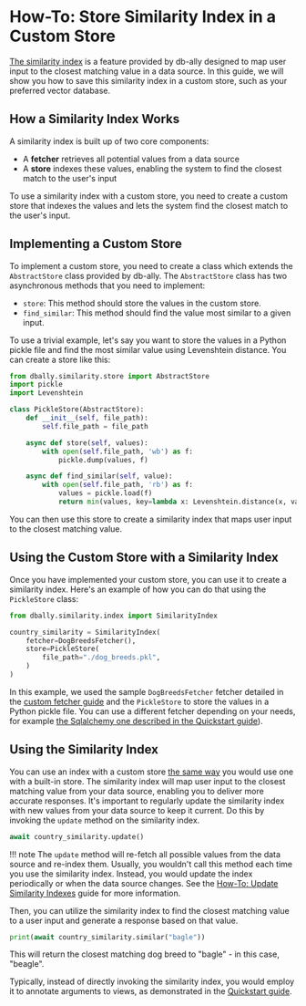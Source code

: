 # How-To: Store Similarity Index in a Custom Store

[The similarity index](../concepts/similarity_indexes.md) is a feature provided by db-ally designed to map user input to the closest matching value in a data source. In this guide, we will show you how to save this similarity index in a custom store, such as your preferred vector database.

## How a Similarity Index Works

A similarity index is built up of two core components:

* A **fetcher** retrieves all potential values from a data source
* A **store** indexes these values, enabling the system to find the closest match to the user's input

To use a similarity index with a custom store, you need to create a custom store that indexes the values and lets the system find the closest match to the user's input.

## Implementing a Custom Store

To implement a custom store, you need to create a class which extends the `AbstractStore` class provided by db-ally. The `AbstractStore` class has two asynchronous methods that you need to implement:

* `store`: This method should store the values in the custom store.
* `find_similar`: This method should find the value most similar to a given input.

To use a trivial example, let's say you want to store the values in a Python pickle file and find the most similar value using Levenshtein distance. You can create a store like this:

```python
from dbally.similarity.store import AbstractStore
import pickle
import Levenshtein

class PickleStore(AbstractStore):
    def __init__(self, file_path):
        self.file_path = file_path

    async def store(self, values):
        with open(self.file_path, 'wb') as f:
            pickle.dump(values, f)

    async def find_similar(self, value):
        with open(self.file_path, 'rb') as f:
            values = pickle.load(f)
            return min(values, key=lambda x: Levenshtein.distance(x, value))
```

You can then use this store to create a similarity index that maps user input to the closest matching value.

## Using the Custom Store with a Similarity Index

Once you have implemented your custom store, you can use it to create a similarity index. Here's an example of how you can do that using the `PickleStore` class:

```python
from dbally.similarity.index import SimilarityIndex

country_similarity = SimilarityIndex(
    fetcher=DogBreedsFetcher(),
    store=PickleStore(
        file_path="./dog_breeds.pkl",
    )
)
```

In this example, we used the sample `DogBreedsFetcher` fetcher detailed in the [custom fetcher guide](./use_custom_similarity_fetcher.md) and the `PickleStore` to store the values in a Python pickle file. You can use a different fetcher depending on your needs, for example [the Sqlalchemy one described in the Quickstart guide](../quickstart/quickstart2.md)).

## Using the Similarity Index

You can use an index with a custom store [the same way](../quickstart/quickstart2.md) you would use one with a built-in store. The similarity index will map user input to the closest matching value from your data source, enabling you to deliver more accurate responses. It's important to regularly update the similarity index with new values from your data source to keep it current. Do this by invoking the `update` method on the similarity index.

```python
await country_similarity.update()
```

!!! note
    The `update` method will re-fetch all possible values from the data source and re-index them. Usually, you wouldn't call this method each time you use the similarity index. Instead, you would update the index periodically or when the data source changes. See the [How-To: Update Similarity Indexes](../how-to/update_similarity_indexes.md) guide for more information.

Then, you can utilize the similarity index to find the closest matching value to a user input and generate a response based on that value.

```python
print(await country_similarity.similar("bagle"))
```

This will return the closest matching dog breed to "bagle" - in this case, "beagle".

Typically, instead of directly invoking the similarity index, you would employ it to annotate arguments to views, as demonstrated in the [Quickstart guide](../quickstart/quickstart2.md).